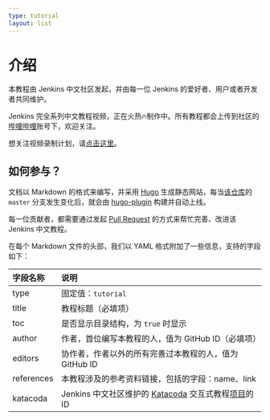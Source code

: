 ```yaml
---
type: tutorial
layout: list
---
```


# 介绍

本教程由 Jenkins 中文社区发起，并由每一位 Jenkins 的爱好者、用户或者开发者共同维护。

Jenkins 完全系列中文教程视频，正在火热🔥制作中。所有教程都会上传到社区的[哔哩哔哩](https://space.bilibili.com/433584098)账号下，欢迎关注。

想关注视频录制计划，请[点击这里](https://github.com/jenkins-zh/jenkins-zh/issues/345)。

## 如何参与？

文档以 Markdown 的格式来编写，并采用 [Hugo](http://github.com/gohugoio/hugo/) 生成静态网站，每当[该仓库](https://github.com/jenkins-zh/jenkins-zh)的 `master` 分支发生变化后，就会由 [hugo-plugin](https://github.com/jenkinsci/hugo-plugin) 构建并自动上线。

每一位贡献者，都需要通过发起 [Pull Request](https://github.com/jenkins-zh/jenkins-zh/pulls) 的方式来帮忙完善、改进该 Jenkins 中文教程。

在每个 Markdown 文件的头部，我们以 YAML 格式附加了一些信息，支持的字段如下：

| 字段名称 | 说明 |
| :--- | :--- |
| type | 固定值：`tutorial` |
| title | 教程标题（必填项） |
| toc | 是否显示目录结构，为 `true` 时显示 |
| author | 作者，首位编写本教程的人，值为 GitHub ID（必填项） |
| editors | 协作者，作者以外的所有完善过本教程的人，值为 GitHub ID |
| references | 本教程涉及的参考资料链接，包括的字段：name、link |
| katacoda | Jenkins 中文社区维护的 [Katacoda](https://github.com/jenkins-zh/jenkins-zh/tree/6a5b027ebff1d155b1b0fc8bef45bc22a01db98a/content/tutorial/katacoda/README.md) 交互式教程[项目](https://github.com/jenkins-zh/jenkins-zh/tree/6a5b027ebff1d155b1b0fc8bef45bc22a01db98a/content/tutorial/jenkins-zh-courses/README.md)的 ID |
